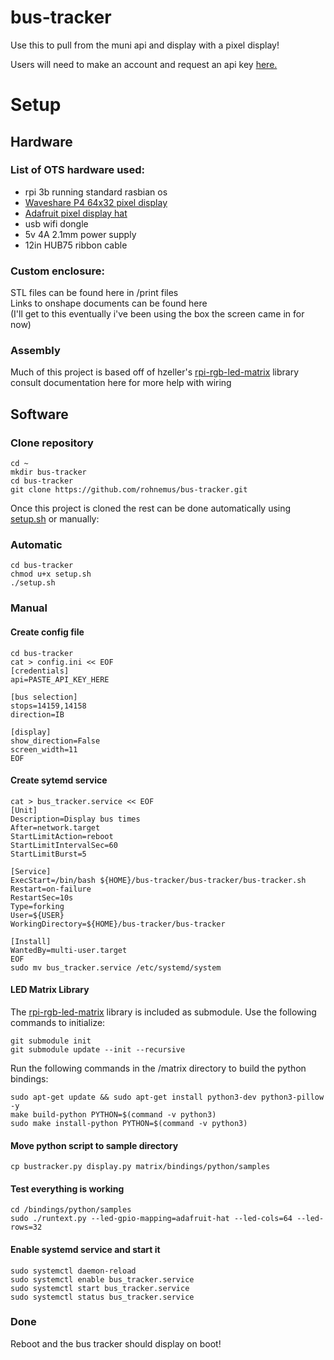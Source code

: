 # bus-tracker

Use this to pull from the muni api and display with a pixel display!

Users will need to make an account and request an api key [here.](https://511.org/open-data/token)
  
# Setup
## Hardware
### List of OTS hardware used:
 - rpi 3b running standard rasbian os
 - [Waveshare P4 64x32 pixel display](https://www.waveshare.com/RGB-Matrix-P4-64x32.htm)
 - [Adafruit pixel display hat](https://www.adafruit.com/product/2345)
 - usb wifi dongle
 - 5v 4A 2.1mm power supply
 - 12in HUB75 ribbon cable
 
 ### Custom enclosure:
 STL files can be found here in /print files  
 Links to onshape documents can be found here  
 (I'll get to this eventually i've been using the box the screen came in for now)
 
 ### Assembly
Much of this project is based off of hzeller's [rpi-rgb-led-matrix](https://github.com/hzeller/rpi-rgb-led-matrix) library consult documentation here for more help with wiring

## Software
### Clone repository
```
cd ~
mkdir bus-tracker
cd bus-tracker
git clone https://github.com/rohnemus/bus-tracker.git
```

Once this project is cloned the rest can be done automatically using [setup.sh](https://github.com/rohnemus/bus-tracker/blob/main/setup.sh) or manually:
### Automatic
```
cd bus-tracker
chmod u+x setup.sh
./setup.sh
```

### Manual
#### Create config file
```
cd bus-tracker
cat > config.ini << EOF
[credentials]
api=PASTE_API_KEY_HERE

[bus selection]
stops=14159,14158
direction=IB

[display]
show_direction=False
screen_width=11
EOF
```
#### Create sytemd service
```
cat > bus_tracker.service << EOF
[Unit]
Description=Display bus times
After=network.target
StartLimitAction=reboot
StartLimitIntervalSec=60
StartLimitBurst=5

[Service]
ExecStart=/bin/bash ${HOME}/bus-tracker/bus-tracker/bus-tracker.sh
Restart=on-failure
RestartSec=10s
Type=forking
User=${USER}
WorkingDirectory=${HOME}/bus-tracker/bus-tracker

[Install]
WantedBy=multi-user.target
EOF
sudo mv bus_tracker.service /etc/systemd/system
```

#### LED Matrix Library
The [rpi-rgb-led-matrix](https://github.com/hzeller/rpi-rgb-led-matrix) library is included as submodule. Use the following commands to initialize:

```
git submodule init
git submodule update --init --recursive
```

Run the following commands in the /matrix directory to build the python bindings:

```
sudo apt-get update && sudo apt-get install python3-dev python3-pillow -y
make build-python PYTHON=$(command -v python3)
sudo make install-python PYTHON=$(command -v python3)
```

#### Move python script to sample directory
```
cp bustracker.py display.py matrix/bindings/python/samples
```

#### Test everything is working

```
cd /bindings/python/samples
sudo ./runtext.py --led-gpio-mapping=adafruit-hat --led-cols=64 --led-rows=32
```

#### Enable systemd service and start it
```
sudo systemctl daemon-reload
sudo systemctl enable bus_tracker.service 
sudo systemctl start bus_tracker.service 
sudo systemctl status bus_tracker.service
```

### Done
Reboot and the bus tracker should display on boot!
